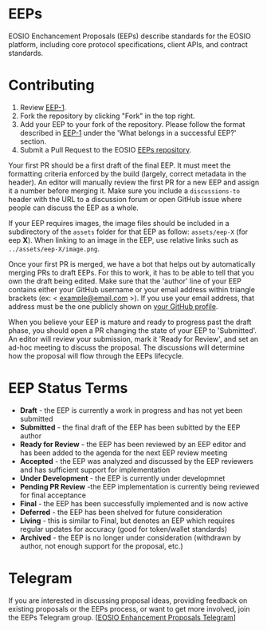 # EEPs
EOSIO Enchancement Proposals (EEPs) describe standards for the EOSIO platform, including core protocol specifications, client APIs, and contract standards.

# Contributing

 1. Review [EEP-1](EEPS/eep-1.md).
 2. Fork the repository by clicking "Fork" in the top right.
 3. Add your EEP to your fork of the repository. Please follow the format described in [EEP-1](EEPS/eep-1.md) under the 'What belongs in a successful EEP?' section.
 4. Submit a Pull Request to the EOSIO [EEPs repository](https://github.com/EOSIO/EEPs).

Your first PR should be a first draft of the final EEP. It must meet the formatting criteria enforced by the build (largely, correct metadata in the header). An editor will manually review the first PR for a new EEP and assign it a number before merging it. Make sure you include a `discussions-to` header with the URL to a discussion forum or open GitHub issue where people can discuss the EEP as a whole.

If your EEP requires images, the image files should be included in a subdirectory of the `assets` folder for that EEP as follow: `assets/eep-X` (for eep **X**). When linking to an image in the EEP, use relative links such as `../assets/eep-X/image.png`.

Once your first PR is merged, we have a bot that helps out by automatically merging PRs to draft EEPs. For this to work, it has to be able to tell that you own the draft being edited. Make sure that the 'author' line of your EEP contains either your GitHub username or your email address within triangle brackets (ex: < example@email.com >). If you use your email address, that address must be the one publicly shown on [your GitHub profile](https://github.com/settings/profile).

When you believe your EEP is mature and ready to progress past the draft phase, you should open a PR changing the state of your EEP to 'Submitted'. An editor will review your submission, mark it 'Ready for Review', and set an ad-hoc meeting to discuss the proposal. The discussions will determine how the proposal will flow through the EEPs lifecycle.

# EEP Status Terms
* **Draft** - the EEP is currently a work in progress and has not yet been submitted
* **Submitted** - the final draft of the EEP has been subitted by the EEP author
* **Ready for Review** - the EEP has been reviewed by an EEP editor and has been added to the agenda for the next EEP review meeting
* **Accepted** - the EEP was analyzed and discussed by the EEP reviewers and has sufficient support for implementation
* **Under Development** - the EEP is currently under developmnet
* **Pending PR Review** -the EEP implementation is currently being reviewed for final acceptance
* **Final** - the EEP has been successfully implemented and is now active
* **Deferred** - the EEP has been shelved for future consideration
* **Living** - this is similar to Final, but denotes an EEP which requires regular updates for accuracy (good for token/wallet standards)
* **Archived** - the EEP is no longer under consideration (withdrawn by author, not enough support for the proposal, etc.)

# Telegram
If you are interested in discussing proposal ideas, providing feedback on existing proposals or the EEPs process, or want to get more involved, join the EEPs Telegram group. [[EOSIO Enhancement Proposals Telegram](https://t.me/eos_enhancements_proposals)]
